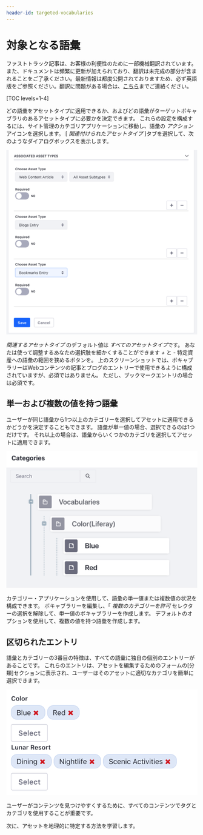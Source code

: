```yaml
---
header-id: targeted-vocabularies
---
```


# 対象となる語彙

<p class="alert alert-info"><span class="wysiwyg-color-blue120">ファストトラック記事は、お客様の利便性のために一部機械翻訳されています。また、ドキュメントは頻繁に更新が加えられており、翻訳は未完成の部分が含まれることをご了承ください。最新情報は都度公開されておりますため、必ず英語版をご参照ください。翻訳に問題がある場合は、<a href="mailto:support-content-jp@liferay.com">こちら</a>までご連絡ください。</span></p>

[TOC levels=1-4]

どの語彙をアセットタイプに適用できるか、およびどの語彙がターゲットボキャブラリのあるアセットタイプに必要かを決定できます。 これらの設定を構成するには、サイト管理のカテゴリアプリケーションに移動し、語彙の *アクション* アイコンを選択します。 [ *関連付けられたアセットタイプ* ]タブを選択して、次のようなダイアログボックスを表示します。

![図1：*複数のカテゴリを許可*セレクターをチェックしてから、アセットタイプを選択することで、語彙をターゲットにできます。](../../../images/targeted-vocabularies.png)

*関連するアセットタイプ* のデフォルト値は *すべてのアセットタイプ*です。 あなたは使って調整するあなたの選択肢を細かくすることができます *+* と *-* 特定資産への語彙の範囲を狭めるボタンを。 上のスクリーンショットでは、ボキャブラリーはWebコンテンツの記事とブログのエントリーで使用できるように構成されていますが、必須ではありません。 ただし、ブックマークエントリの場合は必須です。

## 単一および複数の値を持つ語彙

ユーザーが同じ語彙から1つ以上のカテゴリーを選択してアセットに適用できるかどうかを決定することもできます。 語彙が単一値の場合、選択できるのは1つだけです。 それ以上の場合は、語彙からいくつかのカテゴリを選択してアセットに適用できます。

![図2：複数の値を持つ語彙により、語彙の複数のカテゴリをアセットに適用できます。 単一値の語彙では、語彙の1つのカテゴリーのみを適用できます。 ここでは、* Dining *および* Nightlife *カテゴリーが適用されるように選択されていますが、* Scenic Adventures *カテゴリーは適用されません。](../../../images/multi-valued-vocabularies.png)

カテゴリー・アプリケーションを使用して、語彙の単一値または複数値の状況を構成できます。 ボキャブラリーを編集し、「 *複数のカテゴリーを許可* セレクターの選択を解除して、単一値のボキャブラリーを作成します。 デフォルトのオプションを使用して、複数の値を持つ語彙を作成します。

## 区切られたエントリ

語彙とカテゴリーの3番目の特徴は、すべての語彙に独自の個別のエントリーがあることです。 これらのエントリは、アセットを編集するためのフォームの[分類]セクションに表示され、ユーザーはそのアセットに適切なカテゴリを簡単に選択できます。

![図3：語彙には独自のエントリがあり、利用可能なカテゴリを簡単に選択できます。](../../../images/separated-entries.png)

ユーザーがコンテンツを見つけやすくするために、すべてのコンテンツでタグとカテゴリを使用することが重要です。

次に、アセットを地理的に特定する方法を学習します。
